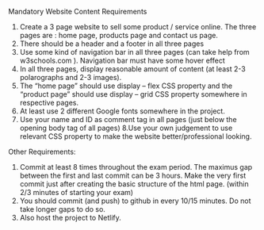 Mandatory Website Content Requirements
1. Create a 3 page website to sell some product / service online. The three pages are : home page, products page and contact us page.
2. There should be a header and a footer in all three pages
3. Use some kind of navigation bar in all three pages (can take help from w3schools.com ). Navigation bar must have some hover effect
4. In all three pages, display reasonable amount of content (at least 2-3 polarographs and 2-3 images). 
5. The “home page” should use display – flex CSS property and the “product page” should use display – grid CSS property  somewhere in respective pages.
6. At least use 2 different Google fonts somewhere in the project.
7. Use your name and ID as comment tag in all pages (just below the opening body tag of all pages)
8.Use your own judgement to use relevant CSS property to make the website better/professional looking.

Other Requirements:
1. Commit at least 8 times throughout the exam period. The maximus gap between the first and last commit can be 3 hours. Make the very first commit just after creating the basic structure of the html page. (within 2/3 minutes of starting your exam) 
2. You should commit (and push) to github in every 10/15 minutes. Do not take longer gaps to do so. 
3. Also host the project to Netlify.
